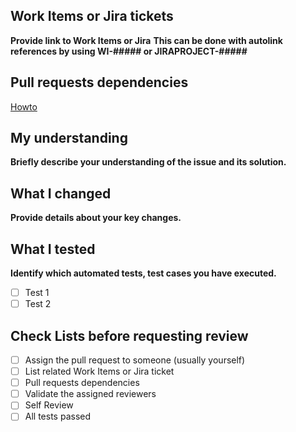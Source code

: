 ## Work Items or Jira tickets
**Provide link to Work Items or Jira**
**This can be done with autolink references by using WI-##### or JIRAPROJECT-#####**

## Pull requests dependencies
[Howto](https://github.com/gregsdennis/dependencies-action)

## My understanding
**Briefly describe your understanding of the issue and its solution.**

## What I changed
**Provide details about your key changes.**

## What I tested
**Identify which automated tests, test cases you have executed.**

- [ ] Test 1
- [ ] Test 2

## Check Lists before requesting review
- [ ] Assign the pull request to someone (usually yourself)
- [ ] List related Work Items or Jira ticket
- [ ] Pull requests dependencies
- [ ] Validate the assigned reviewers
- [ ] Self Review
- [ ] All tests passed
